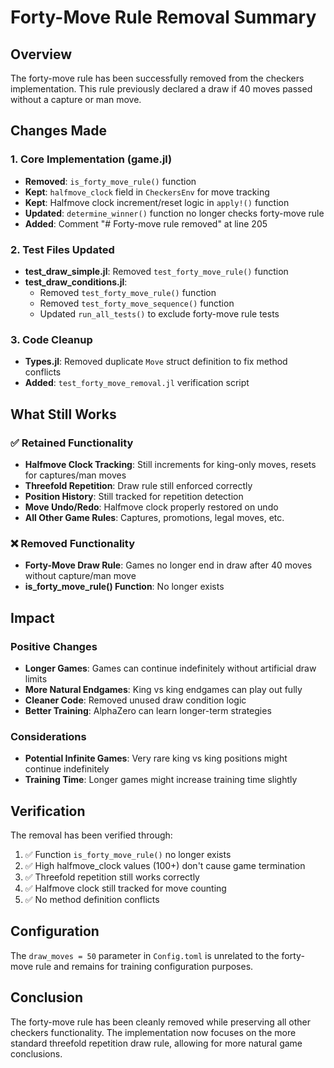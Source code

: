 # Forty-Move Rule Removal Summary

## Overview
The forty-move rule has been successfully removed from the checkers implementation. This rule previously declared a draw if 40 moves passed without a capture or man move.

## Changes Made

### 1. Core Implementation (game.jl)
- **Removed**: `is_forty_move_rule()` function
- **Kept**: `halfmove_clock` field in `CheckersEnv` for move tracking
- **Kept**: Halfmove clock increment/reset logic in `apply!()` function
- **Updated**: `determine_winner()` function no longer checks forty-move rule
- **Added**: Comment "# Forty-move rule removed" at line 205

### 2. Test Files Updated
- **test_draw_simple.jl**: Removed `test_forty_move_rule()` function
- **test_draw_conditions.jl**: 
  - Removed `test_forty_move_rule()` function
  - Removed `test_forty_move_sequence()` function  
  - Updated `run_all_tests()` to exclude forty-move rule tests

### 3. Code Cleanup
- **Types.jl**: Removed duplicate `Move` struct definition to fix method conflicts
- **Added**: `test_forty_move_removal.jl` verification script

## What Still Works

### ✅ Retained Functionality
- **Halfmove Clock Tracking**: Still increments for king-only moves, resets for captures/man moves
- **Threefold Repetition**: Draw rule still enforced correctly
- **Position History**: Still tracked for repetition detection
- **Move Undo/Redo**: Halfmove clock properly restored on undo
- **All Other Game Rules**: Captures, promotions, legal moves, etc.

### ❌ Removed Functionality
- **Forty-Move Draw Rule**: Games no longer end in draw after 40 moves without capture/man move
- **is_forty_move_rule() Function**: No longer exists

## Impact

### Positive Changes
- **Longer Games**: Games can continue indefinitely without artificial draw limits
- **More Natural Endgames**: King vs king endgames can play out fully
- **Cleaner Code**: Removed unused draw condition logic
- **Better Training**: AlphaZero can learn longer-term strategies

### Considerations
- **Potential Infinite Games**: Very rare king vs king positions might continue indefinitely
- **Training Time**: Longer games might increase training time slightly

## Verification

The removal has been verified through:
1. ✅ Function `is_forty_move_rule()` no longer exists
2. ✅ High halfmove_clock values (100+) don't cause game termination
3. ✅ Threefold repetition still works correctly
4. ✅ Halfmove clock still tracked for move counting
5. ✅ No method definition conflicts

## Configuration

The `draw_moves = 50` parameter in `Config.toml` is unrelated to the forty-move rule and remains for training configuration purposes.

## Conclusion

The forty-move rule has been cleanly removed while preserving all other checkers functionality. The implementation now focuses on the more standard threefold repetition draw rule, allowing for more natural game conclusions.
